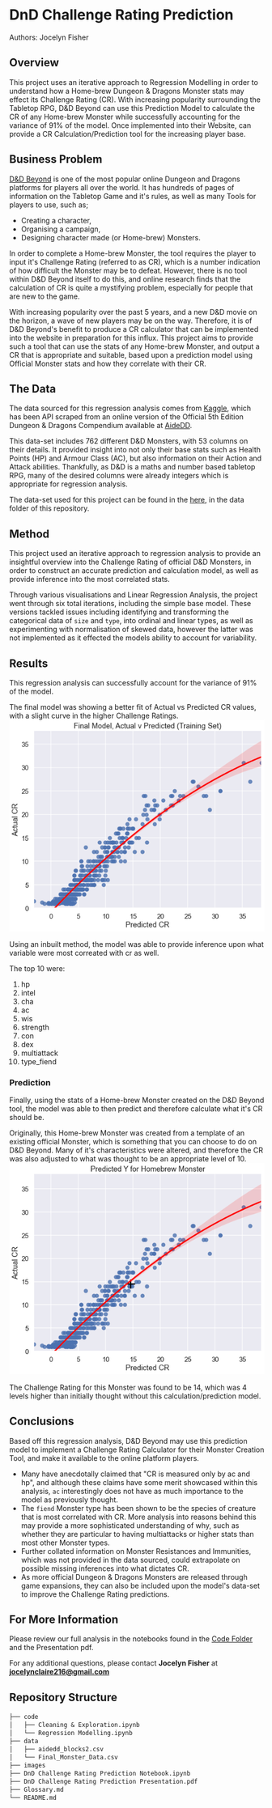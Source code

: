# DnD Challenge Rating Prediction

Authors: Jocelyn Fisher

## Overview
This project uses an iterative approach to Regression Modelling in order to understand how a Home-brew Dungeon & Dragons Monster stats may effect its Challenge Rating (CR). With increasing popularity surrounding the Tabletop RPG, D&D Beyond can use this Prediction Model to calculate the CR of any Home-brew Monster while successfully accounting for the variance of 91% of the model. Once implemented into their Website, can provide a CR Calculation/Prediction tool for the increasing player base.

## Business Problem
[D&D Beyond](https://www.dndbeyond.com) is one of the most popular online Dungeon and Dragons platforms for players all over the world. It has hundreds of pages of information on the Tabletop Game and it's rules, as well as many Tools for players to use, such as;

- Creating a character,
- Organising a campaign,
- Designing character made (or Home-brew) Monsters.

In order to complete a Home-brew Monster, the tool requires the player to input it's Challenge Rating (referred to as CR), which is a number indication of how difficult the Monster may be to defeat. However, there is no tool within D&D Beyond itself to do this, and online research finds that the calculation of CR is quite a mystifying problem, especially for people that are new to the game.

With increasing popularity over the past 5 years, and a new D&D movie on the horizon, a wave of new players may be on the way. Therefore, it is of D&D Beyond's benefit to produce a CR calculator that can be implemented into the website in preparation for this influx. This project aims to provide such a tool that can use the stats of any Home-brew Monster, and output a CR that is appropriate and suitable, based upon a prediction model using Official Monster stats and how they correlate with their CR.

## The Data
The data sourced for this regression analysis comes from [Kaggle](https://www.kaggle.com/datasets/travistyler/dnd-5e-monster-manual-stats), which has been API scraped from an online version of the Official 5th Edition Dungeon & Dragons Compendium available at [AideDD](https://www.aidedd.org/dnd-filters/monsters.php).

This data-set includes 762 different D&D Monsters, with 53 columns on their details. It provided insight into not only their base stats such as Health Points (HP) and Armour Class (AC), but also information on their Action and Attack abilities. Thankfully, as D&D is a maths and number based tabletop RPG, many of the desired columns were already integers which is appropriate for regression analysis.

The data-set used for this project can be found in the [here](data/aidedd_blocks2.csv), in the data folder of this repository.

## Method
This project used an iterative approach to regression analysis to provide an insightful overview into the Challenge Rating of official D&D Monsters, in order to construct an accurate prediction and calculation model, as well as provide inference into the most correlated stats.

Through various visualisations and Linear Regression Analysis, the project went through six total iterations, including the simple base model. These versions tackled issues including identifying and transforming the categorical data of `size` and `type`, into ordinal and linear types, as well as experimenting with normalisation of skewed data, however the latter was not implemented as it effected the models ability to account for variability.

## Results
This regression analysis can successfully account for the variance of 91% of the model.

The final model was showing a better fit of Actual vs Predicted CR values, with a slight curve in the higher Challenge Ratings.
![Final_Model](images/Final_Model.png)

Using an inbuilt method, the model was able to provide inference upon what variable were most correated with cr as well.

The top 10 were:

1) hp
2) intel
3) cha
4) ac
5) wis
6) strength
7) con
8) dex
9) multiattack
10) type_fiend

### Prediction

Finally, using the stats of a Home-brew Monster created on the D&D Beyond tool, the model was able to then predict and therefore calculate what it's CR should be.

Originally, this Home-brew Monster was created from a template of an existing official Monster, which is something that you can choose to do on D&D Beyond. Many of it's characteristics were altered, and therefore the CR was also adjusted to what was thought to be an appropriate level of 10.
![CR_prediction](images/CR_prediction.png)

The Challenge Rating for this Monster was found to be 14, which was 4 levels higher than initially thought without this calculation/prediction model.

## Conclusions
Based off this regression analysis, D&D Beyond may use this prediction model to implement a Challenge Rating Calculator for their Monster Creation Tool, and make it available to the online platform players.  

- Many have anecdotally claimed that "CR is measured only by ac and hp", and although these claims have some merit showcased within this analysis, `ac` interestingly does not have as much importance to the model as previously thought.
- The `fiend` Monster type has been shown to be the species of creature that is most correlated with CR. More analysis into reasons behind this may provide a more sophisticated understanding of why, such as whether they are particular to having multiattacks or higher stats than most other Monster types.
- Further collated information on Monster Resistances and Immunities, which was not provided in the data sourced, could extrapolate on possible missing inferences into what dictates CR.
- As more official Dungeon & Dragons Monsters are released through game expansions, they can also be included upon the model's data-set to improve the Challenge Rating predictions.

## For More Information
Please review our full analysis in the notebooks found in the [Code Folder](code/) and the Presentation pdf.

For any additional questions, please contact **Jocelyn Fisher** at **[jocelynclaire216@gmail.com](mailto:jocelynclaire216@gmail.com)**

## Repository Structure
```
├── code
│   ├── Cleaning & Exploration.ipynb
│   └── Regression Modelling.ipynb
├── data
│   ├── aidedd_blocks2.csv
│   └── Final_Monster_Data.csv
├── images
├── DnD Challenge Rating Prediction Notebook.ipynb
├── DnD Challenge Rating Prediction Presentation.pdf
├── Glossary.md
└── README.md
```
